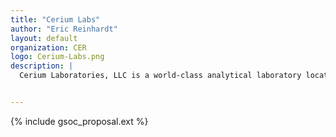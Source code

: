 ```yaml
---
title: "Cerium Labs"
author: "Eric Reinhardt"
layout: default
organization: CER
logo: Cerium-Labs.png
description: |
  Cerium Laboratories, LLC is a world-class analytical laboratory located in Austin, Texas.


---
```


{% include gsoc_proposal.ext %}
